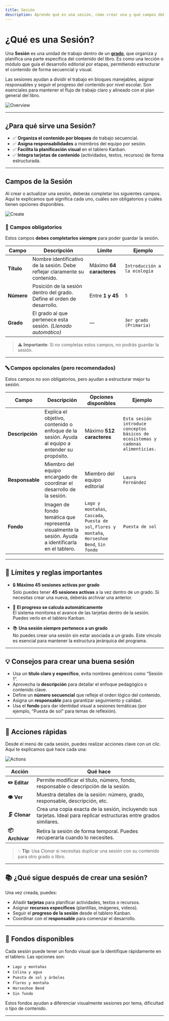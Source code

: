 ```yaml
---
title: Sesión
description: Aprende qué es una sesión, cómo crear una y qué campos debes completar.
---
```


# ¿Qué es una Sesión?

Una **Sesión** es una unidad de trabajo dentro de un **[grado]**, que organiza y planifica una parte específica del contenido del libro. Es como una lección o módulo que guía el desarrollo editorial por etapas, permitiendo estructurar el contenido de forma secuencial y visual.

Las sesiones ayudan a dividir el trabajo en bloques manejables, asignar responsables y seguir el progreso del contenido por nivel escolar. Son esenciales para mantener el flujo de trabajo claro y alineado con el plan general del libro.

![Overview](/images/en/projects/session/overview.webp)

---

## ¿Para qué sirve una Sesión?

- ✅ **Organiza el contenido por bloques** de trabajo secuencial.
- ✅ **Asigna responsabilidades** a miembros del equipo por sesión.
- ✅ **Facilita la planificación visual** en el tablero Kanban.
- ✅ **Integra tarjetas de contenido** (actividades, textos, recursos) de forma estructurada.

---

## Campos de la Sesión

Al crear o actualizar una sesión, deberás completar los siguientes campos. Aquí te explicamos qué significa cada uno, cuáles son obligatorios y cuáles tienen opciones disponibles.

![Create](/images/en/projects/session/create.webp)

### 📌 Campos obligatorios

Estos campos **debes completarlos siempre** para poder guardar la sesión.

| Campo      | Descripción                                                                | Límite                   | Ejemplo                      |
| ---------- | -------------------------------------------------------------------------- | ------------------------ | ---------------------------- |
| **Título** | Nombre identificativo de la sesión. Debe reflejar claramente su contenido. | Máximo **64 caracteres** | `Introducción a la ecología` |
| **Número** | Posición de la sesión dentro del grado. Define el orden de desarrollo.     | Entre **1 y 45**         | `5`                          |
| **Grado**  | El grado al que pertenece esta sesión. _(Llenado automático)_              | —                        | `3er grado (Primaria)`       |

> ⚠️ **Importante**: Si no completas estos campos, no podrás guardar la sesión.

---

### 🔤 Campos opcionales (pero recomendados)

Estos campos no son obligatorios, pero ayudan a estructurar mejor tu sesión.

| Campo           | Descripción                                                                                         | Opciones disponibles                                                                             | Ejemplo                                                                          |
| --------------- | --------------------------------------------------------------------------------------------------- | ------------------------------------------------------------------------------------------------ | -------------------------------------------------------------------------------- |
| **Descripción** | Explica el objetivo, contenido o enfoque de la sesión. Ayuda al equipo a entender su propósito.     | Máximo **512 caracteres**                                                                        | `Esta sesión introduce conceptos básicos de ecosistemas y cadenas alimenticias.` |
| **Responsable** | Miembro del equipo encargado de coordinar el desarrollo de la sesión.                               | Miembro del equipo editorial                                                                     | `Laura Fernández`                                                                |
| **Fondo**       | Imagen de fondo temática que representa visualmente la sesión. Ayuda a identificarla en el tablero. | `Lago y montañas`, `Cascada`, `Puesta de sol`, `Flores y montaña`, `Horseshoe Bend`, `Sin fondo` | `Puesta de sol`                                                                  |

---

## 📏 Límites y reglas importantes

- 🔒 **Máximo 45 sesiones activas por grado**  
  Solo puedes tener **45 sesiones activas** a la vez dentro de un grado. Si necesitas crear una nueva, deberás archivar una anterior.

- 🔄 **El progreso se calcula automáticamente**  
  El sistema monitorea el avance de las tarjetas dentro de la sesión. Puedes verlo en el tablero Kanban.

- 📚 **Una sesión siempre pertenece a un grado**  
  No puedes crear una sesión sin estar asociada a un grado. Este vínculo es esencial para mantener la estructura jerárquica del programa.

---

## 💡 Consejos para crear una buena sesión

- Usa un **título claro y específico**, evita nombres genéricos como “Sesión 1”.
- Aprovecha la **descripción** para detallar el enfoque pedagógico o contenido clave.
- Define un **número secuencial** que refleje el orden lógico del contenido.
- Asigna un **responsable** para garantizar seguimiento y calidad.
- Usa el **fondo** para dar identidad visual a sesiones temáticas (por ejemplo, “Puesta de sol” para temas de reflexión).

---

## 🚀 Acciones rápidas

Desde el menú de cada sesión, puedes realizar acciones clave con un clic. Aquí te explicamos qué hace cada una:

![Actions](/images/en/projects/session/actions.webp)

| Acción          | Qué hace                                                                                                             |
| --------------- | -------------------------------------------------------------------------------------------------------------------- |
| **✏️ Editar**   | Permite modificar el título, número, fondo, responsable o descripción de la sesión.                                  |
| **👁️ Ver**      | Muestra detalles de la sesión: número, grado, responsable, descripción, etc.                                         |
| **🗜️ Clonar**   | Crea una copia exacta de la sesión, incluyendo sus tarjetas. Ideal para replicar estructuras entre grados similares. |
| **📦 Archivar** | Retira la sesión de forma temporal. Puedes recuperarla cuando lo necesites.                                          |

> 💡 **Tip**: Usa _Clonar_ si necesitas duplicar una sesión con su contenido para otro grado o libro.

---

## 📚 ¿Qué sigue después de crear una sesión?

Una vez creada, puedes:

- Añadir **tarjetas** para planificar actividades, textos o recursos.
- Asignar **recursos específicos** (plantillas, imágenes, videos).
- Seguir el **progreso de la sesión** desde el tablero Kanban.
- Coordinar con el **responsable** para comenzar el desarrollo.

---

## 🎨 Fondos disponibles

Cada sesión puede tener un fondo visual que la identifique rápidamente en el tablero. Las opciones son:

- `Lago y montañas`
- `Colina y agua`
- `Puesta de sol y árboles`
- `Flores y montaña`
- `Horseshoe Bend`
- `Sin fondo`

Estos fondos ayudan a diferenciar visualmente sesiones por tema, dificultad o tipo de contenido.

---

[grado]: /projects/grade/

<!--
## 🔗 Lectura recomendada

- [¿Qué es una guía de cómo hacerlo?](https://diataxis.fr/how-to-guides/) – Aprende a estructurar documentación práctica y efectiva.
-->
